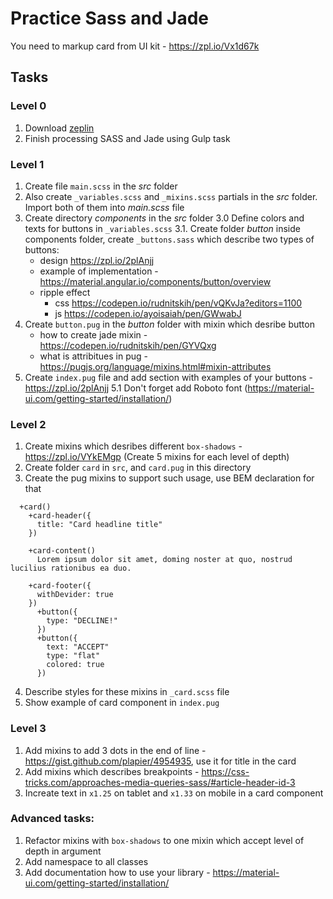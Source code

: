 # Practice Sass and Jade
You need to markup card from UI kit - https://zpl.io/Vx1d67k

## Tasks
### Level 0
  1. Download [zeplin](https://zeplin.io)
  2. Finish processing SASS and Jade using Gulp task
  
### Level 1
  1. Create file `main.scss` in the *src* folder
  2. Also create `_variables.scss` and `_mixins.scss` partials in the *src* folder. Import both of them into *main.scss* file
  3. Create directory *components* in the *src* folder
  3.0 Define colors and texts for buttons in `_variables.scss`
  3.1. Create folder *button* inside components folder, create `_buttons.sass` which describe two types of buttons:
      - design https://zpl.io/2plAnjj
      - example of implementation - https://material.angular.io/components/button/overview
      - ripple effect 
        - css https://codepen.io/rudnitskih/pen/vQKvJa?editors=1100
        - js https://codepen.io/ayoisaiah/pen/GWwabJ
  4. Create `button.pug` in the *button* folder with mixin which desribe button
      - how to create jade mixin - https://codepen.io/rudnitskih/pen/GYVQxg
      - what is attribitues in pug - https://pugjs.org/language/mixins.html#mixin-attributes  
  5. Create `index.pug` file and add section with examples of your buttons - https://zpl.io/2plAnjj
  5.1 Don't forget add Roboto font (https://material-ui.com/getting-started/installation/)
  
### Level 2
  1. Create mixins which desribes different `box-shadows` - https://zpl.io/VYkEMgp (Create 5 mixins for each level of depth)
  2. Create folder `card` in `src`, and `card.pug` in this directory
  3. Create the pug mixins to support such usage, use BEM declaration for that
```jade
  +card()
    +card-header({
      title: "Card headline title"
    })
    
    +card-content()
      Lorem ipsum dolor sit amet, doming noster at quo, nostrud lucilius rationibus ea duo.
    
    +card-footer({
      withDevider: true
    })
      +button({
        type: "DECLINE!"
      })
      +button({
        text: "ACCEPT"
        type: "flat"
        colored: true
      })
```
  4. Describe styles for these mixins in `_card.scss` file
  5. Show example of card component in `index.pug`
  
### Level 3
  1. Add mixins to add 3 dots in the end of line - https://gist.github.com/plapier/4954935, use it for title in the card
  2. Add mixins which describes breakpoints - https://css-tricks.com/approaches-media-queries-sass/#article-header-id-3
  3. Increate text in `x1.25` on tablet and `x1.33` on mobile in a card component
  

### Advanced tasks:
 1. Refactor mixins with `box-shadows` to one mixin which accept level of depth in argument   
 2. Add namespace to all classes
 3. Add documentation how to use your library - https://material-ui.com/getting-started/installation/
